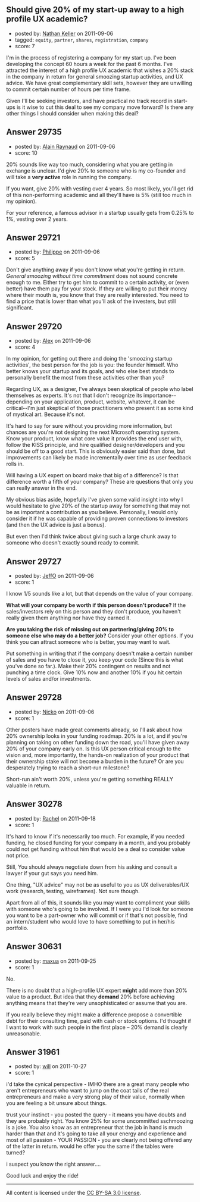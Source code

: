 ## Should give 20% of my start-up away to a high profile UX academic?

- posted by: [Nathan Keller](https://stackexchange.com/users/-1/13163-nathan-keller) on 2011-09-06
- tagged: `equity`, `partner`, `shares`, `registration`, `company`
- score: 7

I'm in the process of registering a company for my start up. I've been developing the concept 60 hours a week for the past 6 months. I've attracted the interest of a high profile UX academic that wishes a 20% stack in the company in return for general smoozing startup activities, and UX advice. We have great complementary skill sets, however they are unwilling to commit certain number of hours per time frame. 

Given I'll be seeking investors, and have practical no track record in start-ups is it wise to cut this deal to see my company move forward? Is there any other things I should consider when making this deal?


## Answer 29735

- posted by: [Alain Raynaud](https://stackexchange.com/users/-1/502-alain-raynaud) on 2011-09-06
- score: 10

20% sounds like way too much, considering what you are getting in exchange is unclear. I'd give 20% to someone who is my co-founder and will take a **very active** role in running the company.

If you want, give 20% with vesting over 4 years. So most likely, you'll get rid of this non-performing academic and all they'll have is 5% (still too much in my opinion).

For your reference, a famous advisor in a startup usually gets from 0.25% to 1%, vesting over 2 years.


## Answer 29721

- posted by: [Philippe](https://stackexchange.com/users/-1/6113-philippe) on 2011-09-06
- score: 5

Don't give anything away if you don't know what you're getting in return. _General smoozing without time commitment_ does not sound concrete enough to me. Either try to get him to commit to a certain activity, or (even better) have them pay for your stock. If they are willing to put their money where their mouth is, you know that they are really interested. You need to find a price that is lower than what you'll ask of the investers, but still significant.


## Answer 29720

- posted by: [Alex](https://stackexchange.com/users/-1/12744-alex) on 2011-09-06
- score: 4

In my opinion, for getting out there and doing the 'smoozing startup activities', the best person for the job is you: the founder himself. Who better knows your startup and its goals, and who else best stands to personally benefit the most from these activities other than you?

Regarding UX, as a designer, I've always been skeptical of people who label themselves as experts. It's not that I don't recognize its importance--depending on your application, product, website, whatever, it can be critical--I'm just skeptical of those practitioners who present it as some kind of mystical art. Because it's not.

It's hard to say for sure without you providing more information, but chances are you're not designing the next Microsoft operating system. Know your product, know what core value it provides the end user with, follow the KISS principle, and hire qualified designer/developers and you should be off to a good start. This is obviously easier said than done, but improvements can likely be made incrementally over time as user feedback rolls in.

Will having a UX expert on board make that big of a difference? Is that difference worth a fifth of your company? These are questions that only you can really answer in the end.

My obvious bias aside, hopefully I've given some valid insight into why I would hesitate to give 20% of the startup away for something that may not be as important a contribution as you believe. Personally, I would only consider it if he was capable of providing proven connections to investors (and then the UX advice is just a bonus). 

But even then I'd think twice about giving such a large chunk away to someone who doesn't exactly sound ready to commit.


## Answer 29727

- posted by: [JeffO](https://stackexchange.com/users/-1/1796-jeffo) on 2011-09-06
- score: 1

I know 1/5 sounds like a lot, but that depends on the value of your company. 

**What will your company be worth if this person doesn't produce?** If the sales/investors rely on this person and they don't produce, you haven't really given them anything nor have they earned it. 

**Are you taking the risk of missing out on partnering/giving 20% to someone else who may do a better job?** Consider your other options. If you think you can attract someone who is better, you may want to wait. 

Put something in writing that if the company doesn't make a certain number of sales and you have to close it, you keep your code (Since this is what you've done so far.). Make their 20% contingent on results and not punching a time clock. Give 10% now and another 10% if you hit certain levels of sales and/or investments.


## Answer 29728

- posted by: [Nicko](https://stackexchange.com/users/-1/7870-nicko) on 2011-09-06
- score: 1

Other posters have made great comments already, so I'll ask about how 20% ownership looks in your funding roadmap.  20% is a lot, and if you're planning on taking on other funding down the road, you'll have given away 20% of your company early on.  Is this UX person critical enough to the vision and, more importantly, the hands-on realization of your product that their ownership stake will not become a burden in the future?  Or are you desperately trying to reach a short-run milestone?  

Short-run ain't worth 20%, unless you're getting something REALLY valuable in return.


## Answer 30278

- posted by: [Rachel](https://stackexchange.com/users/-1/13396-rachel) on 2011-09-18
- score: 1

It's hard to know if it's necessarily too much. For example, if you needed funding, he closed funding for your company in a month, and you probably could not get funding without him that would be a deal so consider value not price. 

Still, You should always negotiate down from his asking and consult a lawyer if your gut says you need him. 

One thing, "UX advice" may not be as useful to you as UX deliverables/UX work (research, testing, wireframes). Not sure though.  

Apart from all of this, it sounds like you may want to compliment your skills with someone who's going to be involved. If I were you I'd look for someone you want to be a part-owner who will commit or if that's not possible, find an intern/student who would love to have something to put in her/his portfolio.


## Answer 30631

- posted by: [maxua](https://stackexchange.com/users/-1/8650-maxua) on 2011-09-25
- score: 1

No. 

There is no doubt that a high-profile UX expert **might** add more than 20% value to a product. But idea that they **demand** 20% before achieving anything means that they're very unsophisticated or assume that you are.

If you really believe they might make a difference propose a convertible debt for their consulting time, paid with cash or stock options. I'd thought if I want to work with such people in the first place – 20% demand is clearly unreasonable.


## Answer 31961

- posted by: [will](https://stackexchange.com/users/-1/14072-will) on 2011-10-27
- score: 1

i'd take the cynical perspective - IMHO there are a great many people who aren't entrepreneurs who want to jump on the coat tails of the real entrepreneurs and make a very strong play of their value, normally when you are feeling a bit unsure about things.

trust your instinct - you posted the query - it means you have doubts and they are probably right.  You know 25% for some uncommitted sschmoozing is a joke. You also know as an entrepreneur that the job in hand is much harder than that and it's going to take all your energy and experience and most of all passion  - YOUR PASSION -  you are clearly not being offered any of the latter in return. would he offer you the same if the tables were turned? 

i suspect you know the right answer....

Good luck and enjoy the ride!



---

All content is licensed under the [CC BY-SA 3.0 license](https://creativecommons.org/licenses/by-sa/3.0/).
